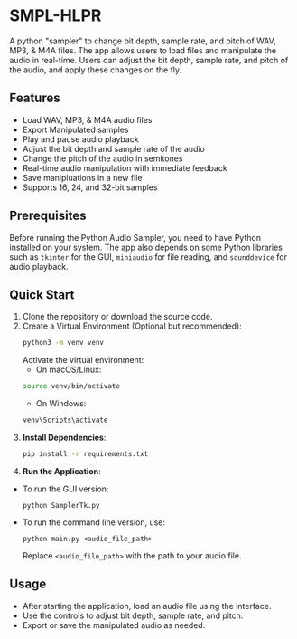 # SMPL-HLPR
A python "sampler" to change bit depth, sample rate, and pitch of WAV, MP3, & M4A files. 
The app allows users to load files and manipulate the audio in real-time. Users can adjust the bit depth, sample rate, and pitch of the audio, and apply these changes on the fly.

## Features

- Load WAV, MP3, & M4A audio files
- Export Manipulated samples
- Play and pause audio playback
- Adjust the bit depth and sample rate of the audio
- Change the pitch of the audio in semitones
- Real-time audio manipulation with immediate feedback
- Save manipluations in a new file
- Supports 16, 24, and 32-bit samples

## Prerequisites

Before running the Python Audio Sampler, you need to have Python installed on your system. The app also depends on some Python libraries such as `tkinter` for the GUI, `miniaudio` for file reading, and `sounddevice` for audio playback.


## Quick Start

1. Clone the repository or download the source code.
2. Create a Virtual Environment (Optional but recommended):
   ```bash
   python3 -m venv venv
   ```
   Activate the virtual environment:
   - On macOS/Linux:
   ```bash
   source venv/bin/activate
   ```
   - On Windows:
   ```bash
   venv\Scripts\activate
   ```
3. **Install Dependencies**:
   ```bash
   pip install -r requirements.txt
   ```
4. **Run the Application**:
- To run the GUI version:
  ```
  python SamplerTk.py
  ```
- To run the command line version, use:
  ```
  python main.py <audio_file_path>
  ```
  Replace `<audio_file_path>` with the path to your audio file.

## Usage

- After starting the application, load an audio file using the interface.
- Use the controls to adjust bit depth, sample rate, and pitch.
- Export or save the manipulated audio as needed.


